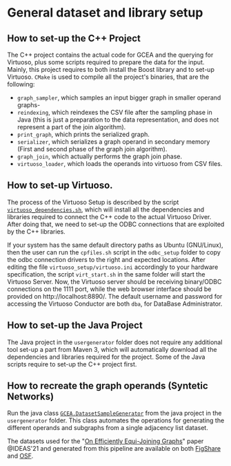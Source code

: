 # General dataset and library setup

## How to set-up the C++ Project
The C++ project contains the actual code for GCEA and the querying for Virtuoso, plus some scripts required to prepare the data for the input. Mainly, this project requires to both install the Boost library and to set-up Virtuoso. `CMake` is used to compile all the project's binaries, that are the following: 
* `graph_sampler`, which samples an input bigger graph in smaller operand graphs-
* `reindexing`, which reindexes the CSV file after the sampling phase in Java (this is just a preparation to the data representation, and does not represent a part of the join algorithm).
* `print_graph`, which prints the serialized graph.
* `serializer`, which serializes a graph operand in secondary memory (First and second phase of the graph join algorithm).
* `graph_join`, which actually performs the graph join phase.
* `virtuoso_loader`, which loads the operands into virtuoso from CSV files.

## How to set-up Virtuoso.
The process of the Virtuoso Setup is described by the script [`virtuoso_dependencies.sh`](https://github.com/gyankos/graphjoin/blob/master/virtuoso_setup/%20virtuoso_dependencies.sh), which will install all the dependencies and libraries required to connect the C++ code to the actual Virtuoso Driver. After doing that, we need to set-up the ODBC connections that are exploited by the C++ libraries.

If your system has the same default directory paths as Ubuntu (GNU/Linux), then the user can run the `cpfiles.sh` script in the `odbc_setup` folder to copy the odbc connection drivers to the right and expected locations. After editing the file `virtuoso_setup/virtuoso.ini` accordingly to your hardware specification, the script `virt_start.sh` in the same folder will start the Virtuoso Server. Now, the Virtuoso server should be receiving binary/ODBC connections on the 1111 port, while the web browser interface should be provided on http://localhost:8890/. The default username and password for accessing the Virtuoso Conductor are both `dba`, for DataBase Administrator.

## How to set-up the Java Project
The Java project in the `usergenerator` folder does not require any additional tool set-up a part from Maven 3, which will automatically download all the dependencies and libraries required for the project. Some of the Java scripts require to set-up the C++ project first.

## How to recreate the graph operands (Syntetic Networks)
Run the java class [`GCEA.DatasetSampleGenerator`](https://github.com/gyankos/graphjoin/blob/master/usergenerator/src/main/java/CGEA/DatasetSampleGenerator.java) from the java project in the `usergenerator` folder. This class automates the operations for generating the different operands and subgraphs from a single adjacency list dataset. 

The datasets used for the "[On Efficiently Equi-Joining Graphs](https://doi.org/10.1145/3472163.3472269)" paper @IDEAS'21 and generated from this pipeline are available on both [FigShare](https://doi.org/10.6084/m9.figshare.12947027) and [OSF](https://osf.io/xney5/).
